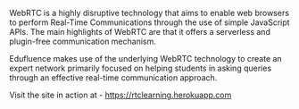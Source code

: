 WebRTC is a highly disruptive technology that aims to enable web browsers to perform Real-Time Communications through the use of simple JavaScript APIs. The main highlights of WebRTC are that it offers a serverless and plugin-free communication mechanism. 

Edufluence makes use of the underlying WebRTC technology to create an expert network primarily focused on helping students in asking queries through an effective real-time communication approach. 

Visit the site in action at - https://rtclearning.herokuapp.com
